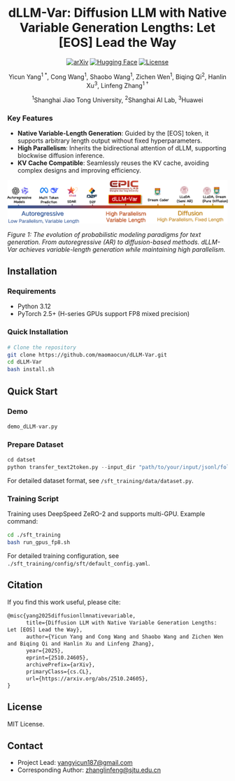 <div align="center">

# dLLM-Var: Diffusion LLM with Native Variable Generation Lengths: Let [EOS] Lead the Way

[![arXiv](https://img.shields.io/badge/Paper-arXiv-red.svg)](https://arxiv.org/abs/2510.24605)
[![Hugging Face](https://img.shields.io/badge/dLLM--Var-green)](https://huggingface.co/maomaocun/dLLM-Var) [![License](https://img.shields.io/badge/License-MIT-yellow)](LICENSE)

Yicun Yang<sup>1 *</sup>, Cong Wang<sup>1</sup>, Shaobo Wang<sup>1</sup>, Zichen Wen<sup>1</sup>, Biqing Qi<sup>2</sup>, Hanlin Xu<sup>3</sup>, Linfeng Zhang<sup>1 †</sup>

<sup>1</sup>Shanghai Jiao Tong University, <sup>2</sup>Shanghai AI Lab, <sup>3</sup>Huawei



</div>

### Key Features
- **Native Variable-Length Generation**: Guided by the [EOS] token, it supports arbitrary length output without fixed hyperparameters.
- **High Parallelism**: Inherits the bidirectional attention of dLLM, supporting blockwise diffusion inference.
- **KV Cache Compatible**: Seamlessly reuses the KV cache, avoiding complex designs and improving efficiency.


<div align="center">
<img src="assets/overview.png" alt="Overview" width="800" />
</div>

*Figure 1: The evolution of probabilistic modeling paradigms for text generation. From autoregressive (AR) to diffusion-based methods. dLLM-Var achieves variable-length generation while maintaining high parallelism.*  

## Installation
### Requirements
- Python 3.12
- PyTorch 2.5+ (H-series GPUs support FP8 mixed precision)


### Quick Installation
```bash
# Clone the repository
git clone https://github.com/maomaocun/dLLM-Var.git
cd dLLM-Var
bash install.sh
```
## Quick Start
### Demo
```python
demo_dLLM-var.py
```
### Prepare Dataset
```python
cd datset
python transfer_text2token.py --input_dir "path/to/your/input/jsonl/folder" --output_file "path/to/your/output/tokenized.jsonl" --tokenizer_model "path/to/your/LLaDA-8B-Base"
```
For detailed dataset format, see `/sft_training/data/dataset.py`.

### Training Script
Training uses DeepSpeed ZeRO-2 and supports multi-GPU. Example command:
```bash
cd ./sft_training
bash run_gpus_fp8.sh
```
For detailed training configuration, see ` ./sft_training/config/sft/default_config.yaml`.


## Citation
If you find this work useful, please cite:
```
@misc{yang2025diffusionllmnativevariable,
      title={Diffusion LLM with Native Variable Generation Lengths: Let [EOS] Lead the Way}, 
      author={Yicun Yang and Cong Wang and Shaobo Wang and Zichen Wen and Biqing Qi and Hanlin Xu and Linfeng Zhang},
      year={2025},
      eprint={2510.24605},
      archivePrefix={arXiv},
      primaryClass={cs.CL},
      url={https://arxiv.org/abs/2510.24605}, 
}
```

## License
MIT License.

## Contact
- Project Lead: yangyicun187@gmail.com
- Corresponding Author: zhanglinfeng@sjtu.edu.cn